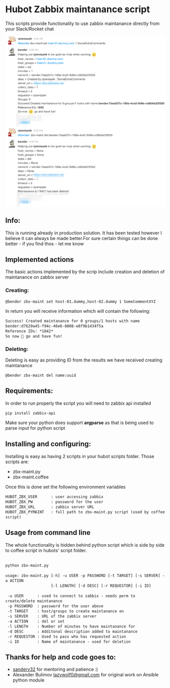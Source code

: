 # Hubot Zabbix maintanance script
This scripts provide functionality to use zabbix maintanance directly from your Slack/Rocket chat

![s](https://github.com/RafPe/hubot-zabbix-scripts/blob/master/screenshots/hubot_zbx_maint_v1.png?raw=true)

## Info:
This is running already in production solution. It has been tested however I believe it can always be made better.For sure certain things can be done better - if you find thos - let me know

## Implemented actions
The basic actions implemented by the scrip include creation and deletion of maintanance on zabbix server

### Creating:
```shell
@bender zbx-maint set host-01.dummy,host-02.dummy 1 SomeCommentXYZ
```
In return you will receive information which will contain the following:
```shell
Success! Created maintanance for 0 groups/1 hosts with name bender:d7b29a45-f94c-46e6-8008-e8f9b1434f5a
Reference IDs: *1842*
So now 🙂 go and have fun!
```

### Deleting:
Deleting is easy as providing ID from the results we have received creating maintanance
```shell
@bender zbx-maint del name:uuid
```

## Requirements:
In order to run properly the script you will need to zabbix api installed

```shell
pip install zabbix-api
```

Make sure your python does support **argparse** as that is being used to parse input for python script


## Installing and configuring:
Installing is easy as having 2 scripts in your hubot scripts folder. Those scripts are:
* zbx-maint.py
* zbx-maint.coffee

Once this is done set the following environment variables
```shell
HUBOT_ZBX_USER      : user accessing zabbix
HUBOT_ZBX_PW        : password for the user
HUBOT_ZBX_URL       : zabbix server URL
HUBOT_ZBX_PYMAINT   : full path to zbx-maint.py script (used by coffee script)
```

## Usage from command line
The whole functionality is hidden behind python script which is side by side to coffee script in hubots' script folder.

```shell

python zbx-maint.py

usage: zbx-maint.py [-h] -u USER -p PASSWORD [-t TARGET] [-s SERVER] -a ACTION
                    [-l LENGTH] [-d DESC] [-r REQUESTOR] [-i ID]

 -u USER      : used to connect to zabbix - needs perm to create/delete maintanance
 -p PASSWORD  : password for the user above
 -t TARGET    : host/groups to create maintanance on
 -s SERVER    : URL of the zabbix server
 -a ACTION    : del or set
 -l LENGTH    : Number of minutes to have maintanance for
 -d DESC      : Additonal description added to maintanance
 -r REQUESTOR : Used to pass who has requested action
 -i ID        : Name of maintanance - used for deletion
```

## Thanks for help and code goes to:
* [sanderv32](https://github.com/sanderv32) for mentoring and patience :)
* Alexander Bulimov <lazywolf0@gmail.com> for original work on Ansible python module
